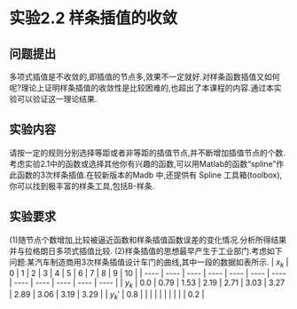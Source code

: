 # 实验2.2 样条插值的收敛

## 问题提出
多项式插值是不收敛的,即插值的节点多,效果不一定就好.对样条函数插值又如何呢?理论上证明样条插值的收敛性是比较困难的,也超出了本课程的内容.通过本实验可以验证这一理论结果.

## 实验内容
请按一定的规则分别选择等距或者非等距的插值节点,并不断增加插值节点的个数.考虑实验2.1中的函数或选择其他你有兴趣的函数,可以用Matlab的函数“spline”作此函数的3次样条插值.在较新版本的Madb 中,还提供有 Spline 工具箱(toolbox),你可以找到极丰富的样条工具,包括B-样条.

## 实验要求
(1)随节点个数增加,比较被逼近函数和样条插值函数误差的变化情况.分析所得结果并与拉格朗日多项式插值比较.
(2)样条插值的思想最早产生于工业部门.考虑如下问题:某汽车制造商用3次样条插值设计车门的曲线,其中一段的数据如表所示.
| $x_{k}$ | 0 | 1 | 2 | 3 | 4 | 5 | 6 | 7 | 8 | 9 | 10 |
| ---- | ---- | ---- | ---- | ---- | ---- | ---- | ---- | ---- | ---- | ---- | ---- |
| $y_{k}$ | 0.0 | 0.79 | 1.53 | 2.19 | 2.71 | 3.03 | 3.27 | 2.89 | 3.06 | 3.19 | 3.29 |
| $y_{k}'$ | 0.8 |  |  |  |  |  |  |  |  |  | 0.2 | 